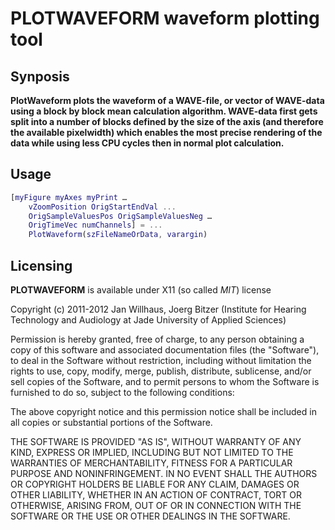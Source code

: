 # PLOTWAVEFORM waveform plotting tool

## Synposis
**PlotWaveform plots the waveform of a WAVE-file, or vector of WAVE-data using a block by block mean calculation algorithm. WAVE-data first gets split into a number of blocks defined by the size of the axis (and therefore the available pixelwidth) which enables the most precise rendering of the data while using less CPU cycles then in normal plot calculation.**

## Usage

```Matlab
[myFigure myAxes myPrint …
    vZoomPosition OrigStartEndVal ... 
    OrigSampleValuesPos OrigSampleValuesNeg …
    OrigTimeVec numChannels] = ...
    PlotWaveform(szFileNameOrData, varargin)
```


## Licensing

**PLOTWAVEFORM** is available under X11 (so called *MIT*) license

Copyright (c) 2011-2012 Jan Willhaus, Joerg Bitzer (Institute for Hearing Technology and Audiology at Jade University of Applied Sciences)

Permission is hereby granted, free of charge, to any person obtaining a copy of this software and associated documentation files (the "Software"), to deal in the Software without restriction, including without limitation the rights to use, copy, modify, merge, publish, distribute, sublicense, and/or sell copies of the Software, and to permit persons to whom the Software is furnished to do so, subject to the following conditions: 

The above copyright notice and this permission notice shall be included in all copies or substantial portions of the Software.

THE SOFTWARE IS PROVIDED "AS IS", WITHOUT WARRANTY OF ANY KIND, EXPRESS OR IMPLIED, INCLUDING BUT NOT LIMITED TO THE WARRANTIES OF MERCHANTABILITY, FITNESS FOR A PARTICULAR PURPOSE AND NONINFRINGEMENT. IN NO EVENT SHALL THE AUTHORS OR COPYRIGHT HOLDERS BE LIABLE FOR ANY CLAIM, DAMAGES OR OTHER LIABILITY, WHETHER IN AN ACTION OF CONTRACT, TORT OR OTHERWISE, ARISING FROM, OUT OF OR IN CONNECTION WITH THE SOFTWARE OR THE USE OR OTHER DEALINGS IN THE SOFTWARE.